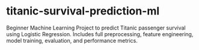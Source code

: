 # titanic-survival-prediction-ml
Beginner Machine Learning Project to predict Titanic passenger survival using Logistic Regression. Includes full preprocessing, feature engineering, model training, evaluation, and performance metrics.
